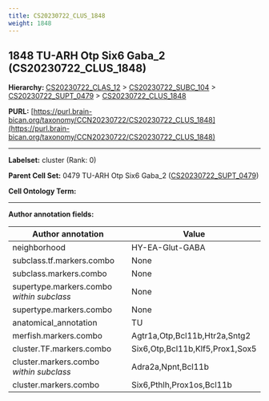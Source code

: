 ```yaml
---
title: CS20230722_CLUS_1848
weight: 1848
---
```

## 1848 TU-ARH Otp Six6 Gaba_2 (CS20230722_CLUS_1848)
<b>Hierarchy: </b>
[CS20230722_CLAS_12](../CS20230722_CLAS_12) >
[CS20230722_SUBC_104](../CS20230722_SUBC_104) >
[CS20230722_SUPT_0479](../CS20230722_SUPT_0479) >
[CS20230722_CLUS_1848](../CS20230722_CLUS_1848)

**PURL:** [https://purl.brain-bican.org/taxonomy/CCN20230722/CS20230722_CLUS_1848](https://purl.brain-bican.org/taxonomy/CCN20230722/CS20230722_CLUS_1848)

---


**Labelset:** cluster (Rank: 0)

**Parent Cell Set:** 0479 TU-ARH Otp Six6 Gaba_2 ([CS20230722_SUPT_0479](../CS20230722_SUPT_0479))



**Cell Ontology Term:** 

[MARKER GENES.]: #


---

[TRANSFERRED ANNOTATIONS.]: #


[AUTHOR ANNOTATION FIELDS.]: #


**Author annotation fields:**

| Author annotation | Value |
|-------------------|-------|
|neighborhood|HY-EA-Glut-GABA|
|subclass.tf.markers.combo|None|
|subclass.markers.combo|None|
|supertype.markers.combo _within subclass_|None|
|supertype.markers.combo|None|
|anatomical_annotation|TU|
|merfish.markers.combo|Agtr1a,Otp,Bcl11b,Htr2a,Sntg2|
|cluster.TF.markers.combo|Six6,Otp,Bcl11b,Klf5,Prox1,Sox5|
|cluster.markers.combo _within subclass_|Adra2a,Npnt,Bcl11b|
|cluster.markers.combo|Six6,Pthlh,Prox1os,Bcl11b|
